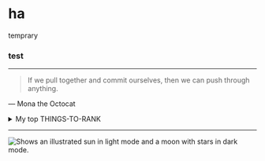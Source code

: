 # ha
temprary
### test

<!-- add more -->

---
> If we pull together and commit ourselves, then we can push through anything.

— Mona the Octocat

<details>
<summary>My top THINGS-TO-RANK</summary>

|line|text|
|----|---|
|1|one|
|2|two|
|3|three|
---
</details>

---

<picture>
  <source media="(prefers-color-scheme: dark)" srcset="https://user-images.githubusercontent.com/25423296/163456776-7f95b81a-f1ed-45f7-b7ab-8fa810d529fa.png">
  <source media="(prefers-color-scheme: light)" srcset="https://user-images.githubusercontent.com/25423296/163456779-a8556205-d0a5-45e2-ac17-42d089e3c3f8.png">
  <img alt="Shows an illustrated sun in light mode and a moon with stars in dark mode." src="https://user-images.githubusercontent.com/25423296/163456779-a8556205-d0a5-45e2-ac17-42d089e3c3f8.png">
</picture>

